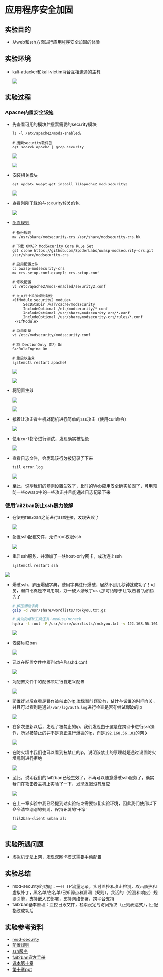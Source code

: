 # 应用程序安全加固

## 实验目的

+ 从web和ssh方面进行应用程序安全加固的体验

## 实验环境

+ kali-attacker和kali-victim两台互相连通的主机

  ![](./image/实验拓扑.png)



## 实验过程

### Apache内置安全设施

+ 先查看可用的模块并搜索需要的security模块

  ```
  ls -l /etc/apache2/mods-enabled/
  
  # 搜索security软件包
  apt search apache | grep security
  ```

  ![](./image/enable.png)

  ![](./image/find.png)

+ 安装相关模块

  ```
  apt update &&apt-get install libapache2-mod-security2
  ```
  
  ![](./image/lib.png)
  
+ 查看刚刚下载的与security相关的包

  ![](./image/security.png)

+ [配置规则](https://github.com/CUCCS/2018-NS-Public-jckling/blob/ns-0x10/ns-0x10/chap0x10实验.md)

  ```
  # 备份规则
  mv /usr/share/modsecurity-crs /usr/share/modsecurity-crs.bk
  
  # 下载 OWASP ModSecurity Core Rule Set
  git clone https://github.com/SpiderLabs/owasp-modsecurity-crs.git /usr/share/modsecurity-crs
  
  # 启用配置文件
  cd owasp-modsecurity-crs
  mv crs-setup.conf.example crs-setup.conf
  
  # 修改配置
  vi /etc/apache2/mods-enabled/security2.conf
  
  # 在文件中添加规则路径
  <IfModule security2_module> 
       SecDataDir /var/cache/modsecurity 
       IncludeOptional /etc/modsecurity/*.conf 
       IncludeOptional /usr/share/modsecurity-crs/*.conf 
       IncludeOptional /usr/share/modsecurity-crs/rules/*.conf 
   </IfModule>
  
  # 启用引擎
  vi /etc/modsecurity/modsecurity.conf
  
  # 将 DectionOnly 改为 On
  SecRuleEngine On
  
  # 重启以生效
  systemctl restart apache2
  ```

  ![](./image/git.png)
  
  ![](./image/配置.png)
  
+ 将配置生效
  
  ![](./image/on.png)
  
  ![](./image/重启.png)
  
+ 接着让攻击者主机对靶机进行简单的xss攻击（使用curl命令）
  
  ![](./image/xss.png)
  
+ 使用`curl`指令进行测试，发现确实被拒绝
  
  ![](./image/访问拒绝.png)
  
+ 查看日志文件，会发现该行为被记录了下来

  ```
  tail error.log
  ```

  ![](./image/webgoat.png)


+ 至此，说明我们的规则设置生效了，此时的Web应用安全确实加固了，可用预防一些owasp中的一些攻击并且能通过日志记录下来



### 使用fail2ban防止ssh暴力破解

+ 在使用fail2ban之前进行ssh连接，发现失败了

  ![](D:\大三上\网络安全\实验\ns_chapter10\image\Ssh.png)

+ 配置ssh配置文件，允许root权限ssh
  
  ![](./image/root.png)
  
+ 重启ssh服务，并添加了一块host-only网卡，成功连上ssh

  ```bash
  systemctl restart ssh
  ```

![](./image/成功ssh.png)


+ 爆破ssh，解压爆破字典，使用字典进行爆破，居然不到几秒钟就成功了！可见，弱口令真是不可用啊，万一被人爆破了ssh,那可约等于让‘攻击者’为所欲为了

  ```bash
  # 解压爆破字典
  gzip -d /usr/share/wordlists/rockyou.txt.gz
  
  # 类似的爆破工具还有：medusa/ncrack
  hydra -l root -P /usr/share/wordlists/rockyou.txt -v 192.168.56.101 ssh
  ```

  ![](./image/爆破成功.png)

+ 安装fail2ban
  
  ![](./image/fail2ban.png)
  
+ 可以在配置文件中看到对应的sshd.conf

  ![](./image/conf.png)

+ 对配置文件中的配置项进行自定义配置

  ![](./image/配置ssh.png)

+ 配置好以后查看是否有被禁止的ip,发现暂时还没有，估计与设置的时间有关，并且可以看到是通过`/var/log/auth.log`进行检查是否有尝试爆破的ip

  ![](./image/ban.png)

+ 在多次更新以后，发现了被禁止的ip，我们发现由于这是在跨网卡进行ssh操作，所以被禁止的并不是真正进行爆破的ip，而是`192.168.56.101`的网关

  ![](./image/发现.png)

+ 在防火墙中我们也可以看到被禁止的ip，说明该禁止的原理就是通过设置防火墙规则进行拒绝

  ![](./image/f防火墙.png)

+ 至此，说明我们的fail2ban已经生效了，不再可以随意爆破ssh服务了，确实我们在攻击者主机上实验了一下，发现迟迟没有反应

  ![](./image/没有反应.png)

+ 在上一章实验中我已经提到过实验结束需要恢复实验环境，因此我们使用以下命令清空刚刚的规则，保持环境的‘干净’

  ```bash
  fail2ban-client unban all
  ```

  ![](./image/清空环境.png)



## 实验所遇问题

+ 虚拟机无法上网，发现双网卡模式需要手动配置



## 实验总结

+ mod-security的功能：—HTTP流量记录，实时监控和攻击检测，攻击防护和虚拟补丁，⿊名单/白名单/已知弱点和漏洞（规则），灵活的（检测和响应）规则引擎，支持嵌⼊式部署，支持⽹络部署，跨平台支持
+ fail2ban基本原理：监控日志⽂件，检索设定的访问指纹（正则表达式），匹配指纹成功后 



## 实验参考资料

+ [mod-security](https://sourceforge.net/projects/mod-security/)
+ [配置规则](https://github.com/CUCCS/2018-NS-Public-jckling/blob/ns-0x10/ns-0x10/chap0x10实验.md)
+ [ssh服务](https://linuxhint.com/enable-ssh-server-debian/)
+ [fail2ban官方手册](https://www.fail2ban.org/wiki/index.php/Main_Page)
+ [课本第十章](https://c4pr1c3.github.io/cuc-ns/chap0x10/main.html)
+ [第十章ppt](http://sec.cuc.edu.cn/huangwei/cuc-wiki/courses/2014_2/nsLecture0x10.pdf)

